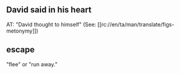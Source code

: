 ## David said in his heart ##

AT: "David thought to himself" (See: [[rc://en/ta/man/translate/figs-metonymy]])

## escape ##

"flee" or "run away."
